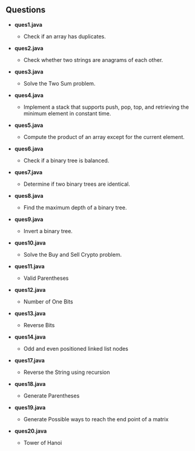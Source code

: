 ## Questions

- **ques1.java**
  - Check if an array has duplicates.

- **ques2.java**
  - Check whether two strings are anagrams of each other.

- **ques3.java**
  - Solve the Two Sum problem.

- **ques4.java**
  - Implement a stack that supports push, pop, top, and retrieving the minimum element in constant time.

- **ques5.java**
  - Compute the product of an array except for the current element.

- **ques6.java**
  - Check if a binary tree is balanced.

- **ques7.java**
  - Determine if two binary trees are identical.

- **ques8.java**
  - Find the maximum depth of a binary tree.

- **ques9.java**
  - Invert a binary tree.

- **ques10.java**
  - Solve the Buy and Sell Crypto problem.
 
- **ques11.java**
  - Valid Parentheses
 
- **ques12.java**
  - Number of One Bits

- **ques13.java**
  - Reverse Bits

- **ques14.java**
  - Odd and even positioned linked list nodes

- **ques17.java**
  - Reverse the String using recursion
 
- **ques18.java**
  - Generate Parentheses

 - **ques19.java**
   - Generate Possible ways to reach the end point of a matrix

- **ques20.java**
   - Tower of Hanoi
  
   
 
  

